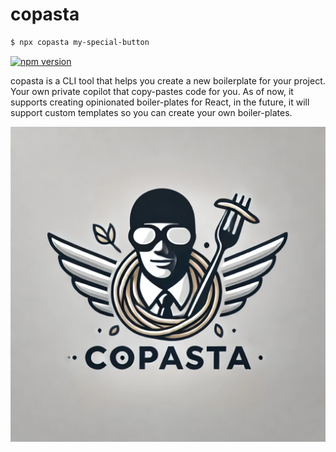 # copasta

```bash
$ npx copasta my-special-button
```

[![npm version](https://badge.fury.io/js/copasta.svg)](https://badge.fury.io/js/copasta)

copasta is a CLI tool that helps you create a new boilerplate for your project. Your own private copilot that copy-pastes code for you. As of now, it supports creating opinionated boiler-plates for React, in the future, it will support custom templates so you can create your own boiler-plates.


![copasta logo](logo.webp)
